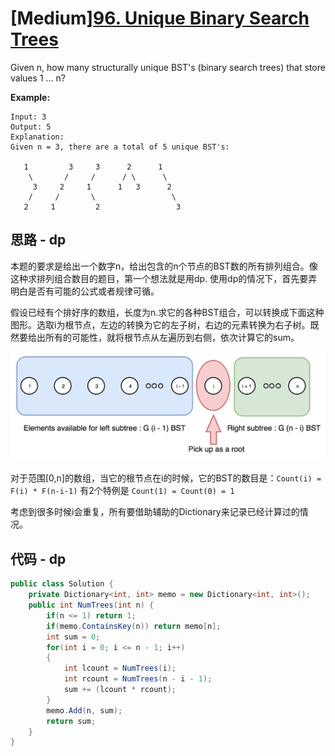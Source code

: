 # [Medium][96. Unique Binary Search Trees](https://leetcode.com/problems/unique-binary-search-trees/)

Given n, how many structurally unique BST's (binary search trees) that store values 1 ... n?

**Example:**

```text
Input: 3
Output: 5
Explanation:
Given n = 3, there are a total of 5 unique BST's:

   1         3     3      2      1
    \       /     /      / \      \
     3     2     1      1   3      2
    /     /       \                 \
   2     1         2                 3
```

## 思路 - dp

本题的要求是给出一个数字n，给出包含的n个节点的BST数的所有排列组合。像这种求排列组合数目的题目，第一个想法就是用dp.
使用dp的情况下，首先要弄明白是否有可能的公式或者规律可循。

假设已经有个排好序的数组，长度为n.求它的各种BST组合，可以转换成下面这种图形。选取i为根节点，左边的转换为它的左子树，右边的元素转换为右子树。既然要给出所有的可能性，就将根节点从左遍历到右侧，依次计算它的sum。

![img](image/image1.png)

对于范围[0,n]的数组，当它的根节点在i的时候，它的BST的数目是：`Count(i) = F(i) * F(n-i-1)`
有2个特例是 `Count(1) = Count(0) = 1`

考虑到很多时候i会重复，所有要借助辅助的Dictionary来记录已经计算过的情况。

## 代码 - dp

```csharp
public class Solution {
    private Dictionary<int, int> memo = new Dictionary<int, int>();
    public int NumTrees(int n) {
        if(n <= 1) return 1;
        if(memo.ContainsKey(n)) return memo[n];
        int sum = 0;
        for(int i = 0; i <= n - 1; i++)
        {
            int lcount = NumTrees(i);
            int rcount = NumTrees(n - i - 1);
            sum += (lcount * rcount);
        }
        memo.Add(n, sum);
        return sum;
    }
}
```
